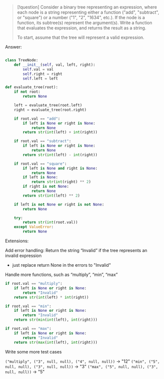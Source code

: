 >[!question]
>Consider a binary tree representing an expression, where each node is a string representing either a function ("add", "subtract", or "square") or a number ("1", "2", "1634", etc.). If the node is a function, its subtree(s) represent the argument(s). Write a function that evaluates the expression, and returns the result as a string.
>
>To start, assume that the tree will represent a valid expression.

Answer:
```Python

class TreeNode:
	def __init__(self, val, left, right):
		self.val = val
		self.right = right
		self.left = left

def evaluate_tree(root):
	if not root:
		return None

	left = evaluate_tree(root.left)
	right = evaluate_tree(root.right)

	if root.val == "add":
		if left is None or right is None:
			return None
		return str(int(left) + int(right))

	if root.val == "subtract":
		if left is None or right is None:
			return None
		return str(int(left) - int(right))

	if root.val == "square":
		if left is None and right is None:
			return None
		if left is None:
			return str(int(right) ** 2)
		if right is not None:
			return None
		return str(int(left) ** 2)

	if left is not None or right is not None:
		return None

	try:
		return str(int(root.val))
	except ValueError:
		return None
```

Extensions:

Add error handling: Return the string “Invalid” if the tree represents an invalid expression
- just replace return None in the errors to "Invalid"

Handle more functions, such as “multiply”, “min”, “max”

```Python
if root.val == "multiply":
	if left is None or right is None:
		return "Invalid"
	return str(int(left) * int(right))

if root.val == "min":
	if left is None or right is None:
		return "Invalid"
	return str(min(int(left), int(right)))

if root.val == "max":
	if left is None or right is None:
		return "Invalid"
	return str(max(int(left), int(right)))
```

Write some more test cases

`("multiply", ("3", null, null), ("4", null, null))` → "12"
`("min", ("5", null, null), ("3", null, null))` → "3"
 `("max", ("5", null, null), ("3", null, null))` → "5"

